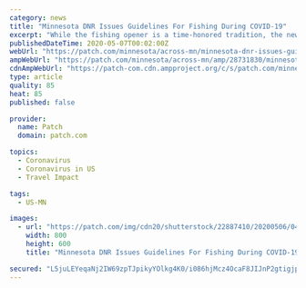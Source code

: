 ```yaml
---
category: news
title: "Minnesota DNR Issues Guidelines For Fishing During COVID-19"
excerpt: "While the fishing opener is a time-honored tradition, the new coronavirus crisis requires that Minnesotans approach the fishing opener differently this year, said DNR Commissioner Sarah Strommen. \"We need for Minnesotans to fish close to home,\" Strommen said in a statement. \"This is not the time to travel long distances to fish since travel can ..."
publishedDateTime: 2020-05-07T00:02:00Z
webUrl: "https://patch.com/minnesota/across-mn/minnesota-dnr-issues-guidelines-fishing-during-covid-19"
ampWebUrl: "https://patch.com/minnesota/across-mn/amp/28731830/minnesota-dnr-issues-guidelines-fishing-during-covid-19"
cdnAmpWebUrl: "https://patch-com.cdn.ampproject.org/c/s/patch.com/minnesota/across-mn/amp/28731830/minnesota-dnr-issues-guidelines-fishing-during-covid-19"
type: article
quality: 85
heat: 85
published: false

provider:
  name: Patch
  domain: patch.com

topics:
  - Coronavirus
  - Coronavirus in US
  - Travel Impact

tags:
  - US-MN

images:
  - url: "https://patch.com/img/cdn20/shutterstock/22887410/20200506/043331/styles/patch_image/public/shutterstock-353082851-1___06163013736.jpg?width=984"
    width: 800
    height: 600
    title: "Minnesota DNR Issues Guidelines For Fishing During COVID-19"

secured: "L5juLEYeqaNj2IW69zpTJpikyYOlkg4K0/i086hjMcz4OcaF8JIJnP2gtigjpBD2dX/G4mIibXDgewYejNe2hpcY7ZxUCqw6LYYgaCE6neNMsEn5p07Gj/HKUMwNaT4a5/lc4KXk277fJCuu7oEl4SbLxCzXYW8ghTYyhn0QbfGMFDIOpgs0Z10cAY5CaDA8qQJwjsZR4kPc4GPGk/xKubjbTTva3qNyFdy1rqep5UsQM6Wkf3nM/NV33UXd2occvkEWs8SILZ9BRvr+pLeJMf5q4bjnvF6D8P+Eglvj+NeJJ5sF8cIuUOow2HO7MrKn;tTWaIUDaRltr6rR3ZdMPvw=="
---
```


